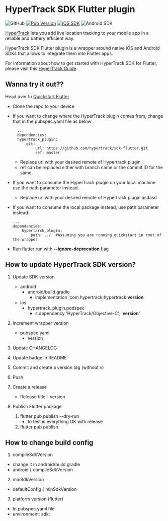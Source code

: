 
# HyperTrack SDK Flutter plugin 

![GitHub](https://img.shields.io/github/license/hypertrack/sdk-flutter.svg)
[![Pub Version](https://img.shields.io/pub/v/hypertrack_plugin?color=blueviolet)](https://pub.dev/packages/hypertrack_plugin)
[![iOS SDK](https://img.shields.io/badge/iOS%20SDK-4.13.0-brightgreen.svg)](https://cocoapods.org/pods/HyperTrack)
![Android SDK](https://img.shields.io/badge/Android%20SDK-6.3.0-brightgreen.svg)

[HyperTrack](https://www.hypertrack.com) lets you add live location tracking to your mobile app in a reliable and battery efficient way.

HyperTrack SDK Flutter plugin is a wrapper around native iOS and Android SDKs that allows to integrate them into Flutter apps.

For information about how to get started with HyperTrack SDK for Flutter, please visit this [HyperTrack Guide](https://hypertrack.com/docs/install-sdk-flutter).

## Wanna try it out??

Head over to [Quickstart Flutter](https://github.com/hypertrack/quickstart-flutter)
- Clone the repo to your device
- If you want to change where the HyperTrack plugin comes from, change that in the pubspec.yaml file as below

        ...
        dependencies:
    	hypertrack_plugin:
	    	git:
				url: https://github.com/hypertrack/sdk-flutter.git  
				ref: master
	- Replace url with your desired remote of Hypertrack plugin
	- ref can be replaced either with branch name or the commit ID for the same.
- If you want to consume the HyperTrack plugin on your local machine use the path parameter instead.
	- Replace url with your desired remote of Hypertrack plugin
	asdasd
 - If you want to consume the local package instead, use path parameter instead.
	````
	...
	dependencies:
		hypertarck_plugin:
			path: ../  #Assuming you are running quickstart in root of the wrapper
	````
- Run flutter run with **--ignore-deprecation** flag

## How to update HyperTrack SDK version?

1. Update SDK version

    - android
        - android/build.gradle
            - implementation 'com.hypertrack:hypertrack:**version**
    - ios
        - hypertrack_plugin.podspec
            - s.dependency 'HyperTrack/Objective-C', '**version**'

2. Increment wrapper version
    - pubspec.yaml
        - version

3. Update CHANGELOG
4. Update badge in README
5. Commit and create a version tag (without v)
6. Push
7. Create a release
    - Release title - version
9. Publish Flutter package
    1. flutter pub publish --dry-run
        - to test is everything OK with release
    2. flutter pub publish

## How to change build config
1. compileSdkVersion
  - change it in android/build.gradle
  - android {
    compileSdkVersion 

2. minSdkVersion
  - defaultConfig {
        minSdkVersion 

3. platform version (flutter)
  - In pubspec.yaml file
  - environment:
  sdk: 
